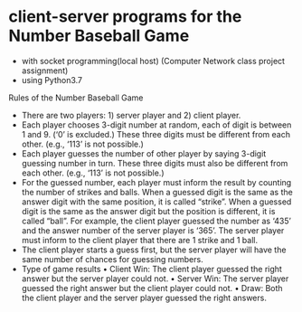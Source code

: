 # client-server programs for the Number Baseball Game 
- with socket programming(local host)
(Computer Network class project assignment)
- using Python3.7

Rules of the Number Baseball Game
- There are two players: 1) server player and 2) client player.
- Each player chooses 3-digit number at random, each of digit is between 1 and 9. (‘0’ is excluded.)
These three digits must be different from each other. (e.g., ‘113’ is not possible.)
- Each player guesses the number of other player by saying 3-digit guessing number in turn. These
three digits must also be different from each other. (e.g., ‘113’ is not possible.)
- For the guessed number, each player must inform the result by counting the number of strikes
and balls. When a guessed digit is the same as the answer digit with the same position, it is called
“strike”. When a guessed digit is the same as the answer digit but the position is different, it is
called “ball”. For example, the client player guessed the number as ‘435’ and the answer number of
the server player is ‘365’. The server player must inform to the client player that there are 1 strike
and 1 ball.
- The client player starts a guess first, but the server player will have the same number of chances
for guessing numbers.
- Type of game results
• Client Win: The client player guessed the right answer but the server player could not.
• Server Win: The server player guessed the right answer but the client player could not.
• Draw: Both the client player and the server player guessed the right answers.
